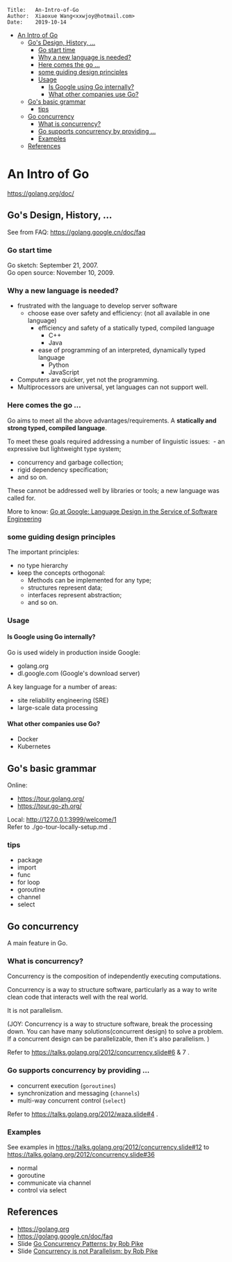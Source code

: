 ```
Title:   An-Intro-of-Go
Author:  Xiaoxue Wang<xxwjoy@hotmail.com>
Date:    2019-10-14
```

<!-- @import "[TOC]" {cmd="toc" depthFrom=1 depthTo=6 orderedList=false} -->
<!-- code_chunk_output -->

- [ An Intro of Go](#an-intro-of-go)
  - [ Go's Design, History, ...](#gos-design-history)
    - [ Go start time](#go-start-time)
    - [ Why a new language is needed?](#why-a-new-language-is-needed)
    - [ Here comes the go ...](#here-comes-the-go)
    - [ some guiding design principles](#some-guiding-design-principles)
    - [ Usage](#usage)
      - [ Is Google using Go internally?](#is-google-using-go-internally)
      - [ What other companies use Go?](#what-other-companies-use-go)
  - [ Go's basic grammar](#gos-basic-grammar)
    - [ tips](#tips)
  - [ Go concurrency](#go-concurrency)
    - [ What is concurrency?](#what-is-concurrency)
    - [ Go supports concurrency by providing ...](#go-supports-concurrency-by-providing)
    - [ Examples](#examples)
  - [ References](#references)

<!-- /code_chunk_output -->


# An Intro of Go

https://golang.org/doc/



## Go's Design, History, ...

See from FAQ: https://golang.google.cn/doc/faq

### Go start time

Go sketch: September 21, 2007.   
Go open source: November 10, 2009.   

### Why a new language is needed?

- frustrated with the language to develop server software
  - choose ease over safety and efficiency: (not all available in one language)
     - efficiency and safety of a statically typed, compiled language
        - C++
        - Java
     - ease of programming of an interpreted, dynamically typed language
        - Python
        - JavaScript
- Computers are quicker, yet not the programming.
- Multiprocessors are universal, yet languages can not support well.

### Here comes the go ...
Go aims to meet all the above advantages/requirements.
A **statically and strong typed, compiled language**.

To meet these goals required addressing a number of linguistic issues:
 - an expressive but lightweight type system;
 - concurrency and garbage collection;
 - rigid dependency specification;
 - and so on.

These cannot be addressed well by libraries or tools; a new language was called for.


More to know: [Go at Google: Language Design in the Service of Software Engineering](https://talks.golang.org/2012/splash.article)


### some guiding design principles

The important principles:
 - no type hierarchy
 - keep the concepts orthogonal:
    - Methods can be implemented for any type;
    - structures represent data;
    - interfaces represent abstraction;
    - and so on.

### Usage

#### Is Google using Go internally?

Go is used widely in production inside Google:
 - golang.org
 - dl.google.com (Google's download server)

A key language for a number of areas:
  - site reliability engineering (SRE)
  - large-scale data processing

#### What other companies use Go?
 - Docker
 - Kubernetes


## Go's basic grammar

Online:
 - https://tour.golang.org/   
 - https://tour.go-zh.org/

Local: http://127.0.0.1:3999/welcome/1    
Refer to ./go-tour-locally-setup.md .    

### tips

- package
- import
- func
- for loop
- goroutine
- channel
- select


## Go concurrency

A main feature in Go.

### What is concurrency?
Concurrency is the composition of independently executing computations.

Concurrency is a way to structure software, particularly as a way to write clean code that interacts well with the real world.

It is not parallelism.

(JOY: Concurrency is a way to structure software, break the processing down.
      You can have many solutions(concurrent design) to solve a problem.
      If a concurrent design can be parallelizable, then it's also parallelism. )

Refer to https://talks.golang.org/2012/concurrency.slide#6 & 7 .      

### Go supports concurrency by providing ...
 - concurrent execution (`goroutines`)
 - synchronization and messaging (`channels`)
 - multi-way concurrent control (`select`)

Refer to https://talks.golang.org/2012/waza.slide#4 .

### Examples

See examples in
https://talks.golang.org/2012/concurrency.slide#12
to
https://talks.golang.org/2012/concurrency.slide#36

- normal
- goroutine
- communicate via channel
- control via select


## References

 - https://golang.org
 - https://golang.google.cn/doc/faq
 - Slide [Go Concurrency Patterns: by Rob Pike](https://talks.golang.org/2012/concurrency.slide#1)
 - Slide [Concurrency is not Parallelism: by Rob Pike](https://talks.golang.org/2012/waza.slide#1)
